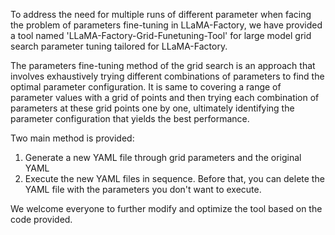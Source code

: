 To address the need for multiple runs of different parameter when facing the problem of parameters fine-tuning in LLaMA-Factory, we have provided a tool named 'LLaMA-Factory-Grid-Funetuning-Tool' for large model grid search parameter tuning tailored for LLaMA-Factory. 


The parameters fine-tuning method of the grid search is an approach that involves exhaustively trying different combinations of parameters to find the optimal parameter configuration. It is same to covering a range of parameter values with a grid of points and then trying each combination of parameters at these grid points one by one, ultimately identifying the parameter configuration that yields the best performance. 

Two main method is provided:
1. Generate a new YAML file through grid parameters and the original YAML
2. Execute the new YAML files in sequence. Before that, you can delete the YAML file with the parameters you don't want to execute.


We welcome everyone to further modify and optimize the tool based on the code provided.


